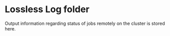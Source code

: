 # Lossless Log folder
Output information regarding status of jobs remotely on the cluster is stored here.
